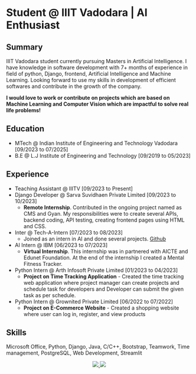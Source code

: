 # Student @ IIIT Vadodara | AI Enthusiast

## Summary
IIIT Vadodara student currently pursuing Masters in Artificial Intelligence. I have knowledge in software development with 7+ months of experience in field of python, Django, frontend, Artificial Intelligence and Machine Learning. Looking forward to use my skills in development of efficient softwares and contribute in the growth of the company.

**I would love to work or contribute on projects which are based on Machine Learning and Computer Vision which are impactful to solve real life problems!**

## Education
  - MTech @ Indian Institute of Engineering and Technology Vadodara [09/2023 to 07/2025]
  - B.E @ L.J Institute of Engineering and Technology [09/2019 to 05/2023]

## Experience
  - Teaching Assistant @ IIITV [09/2023 to Present]
  - Django Developer @ Sarva Suvidhaen Private Limited [09/2023 to 10/2023]
    - **Remote Internship**. Contributed in the ongoing project named as CMS and Gyan. My responsibilities were to create several APIs, backend coding, API testing, creating frontend pages using HTML and CSS.
  - Inter @ Tech-A-Intern [07/2023 to 08/2023]
    - Joined as an intern in AI and done several projects. [Github](https://github.com/RushabhShahPrograms/TAIRP)
  - AI Intern @ IBM [06/2023 to 07/2023]
    - **Virtual Internship**. This internship was in partnered with AICTE and Edunet Foundation. At the end of the internship I created a Mental Fitness Tracker.
  - Python Intern @ Arth Infosoft Private Limited [01/2023 to 04/2023]
    - **Project on Time Tracking Application** - Created the time tracking web application where project manager can create projects and schedule task for developers and Developer can submit the given task as per schedule.
  - Python Intern @ Grownited Private Limited [06/2022 to 07/2022]
    - **Project on E-Commerce Website** - Created a shopping website where user can log in, register, and view products
   
## Skills
Microsoft Office, Python, Django, Java, C/C++, Bootstrap, Teamwork, Time management, PostgreSQL, Web Development, Streamlit
<p align="center">
  <a href="https://skillicons.dev">
    <img src="https://skillicons.dev/icons?i=git,github,django,python,c,cpp,java" />
    <img src="https://skillicons.dev/icons?i=postgresql,postman,bootstrap,html,css,js,opencv,tensorflow" />
  </a>
</p>
